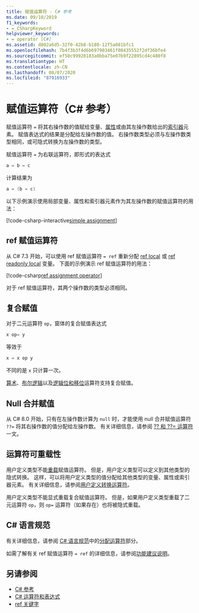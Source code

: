 ```yaml
---
title: 赋值运算符 - C# 参考
ms.date: 09/10/2019
f1_keywords:
- =_CSharpKeyword
helpviewer_keywords:
- = operator [C#]
ms.assetid: d802a6d5-32f0-42b8-b180-12f5a081bfc1
ms.openlocfilehash: 7b4f3b3f4d6b697903461f08435552f2df36bfe4
ms.sourcegitcommit: ef50c99928183a0bba75e07b9f22895cd4c480f8
ms.translationtype: HT
ms.contentlocale: zh-CN
ms.lasthandoff: 08/07/2020
ms.locfileid: "87916933"
---
```

# <a name="assignment-operators-c-reference"></a>赋值运算符（C# 参考）

赋值运算符 `=` 将其右操作数的值赋给变量、[属性](../../programming-guide/classes-and-structs/properties.md)或由其左操作数给出的[索引器](../../programming-guide/indexers/index.md)元素。 赋值表达式的结果是分配给左操作数的值。 右操作数类型必须与左操作数类型相同，或可隐式转换为左操作数的类型。

赋值运算符 `=` 为右联运算符，即形式的表达式

```csharp
a = b = c
```

计算结果为

```csharp
a = (b = c)
```

以下示例演示使用局部变量、属性和索引器元素作为其左操作数的赋值运算符的用法：

[!code-csharp-interactive[simple assignment](snippets/shared/AssignmentOperator.cs#Simple)]

## <a name="ref-assignment-operator"></a>ref 赋值运算符

从 C# 7.3 开始，可以使用 ref 赋值运算符 `= ref` 重新分配 [ref local](../keywords/ref.md#ref-locals) 或 [ref readonly local](../keywords/ref.md#ref-readonly-locals) 变量。 下面的示例演示 ref 赋值运算符的用法：

[!code-csharp[ref assignment operator](snippets/shared/AssignmentOperator.cs#RefAssignment)]

对于 ref 赋值运算符，其两个操作数的类型必须相同。

## <a name="compound-assignment"></a>复合赋值

对于二元运算符 `op`，窗体的复合赋值表达式

```csharp
x op= y
```

等效于

```csharp
x = x op y
```

不同的是 `x` 只计算一次。

[算术](arithmetic-operators.md#compound-assignment)、[布尔逻辑](boolean-logical-operators.md#compound-assignment)以及[逻辑位和移位](bitwise-and-shift-operators.md#compound-assignment)运算符支持复合赋值。

## <a name="null-coalescing-assignment"></a>Null 合并赋值

从 C# 8.0 开始，只有在左操作数计算为 `null` 时，才能使用 null 合并赋值运算符 `??=` 将其右操作数的值分配给左操作数。 有关详细信息，请参阅 [?? 和 ??= 运算符](null-coalescing-operator.md)一文。

## <a name="operator-overloadability"></a>运算符可重载性

用户定义类型不能[重载](operator-overloading.md)赋值运算符。 但是，用户定义类型可以定义到其他类型的隐式转换。 这样，可以将用户定义类型的值分配给其他类型的变量、属性或索引器元素。 有关详细信息，请参阅[用户定义转换运算符](user-defined-conversion-operators.md)。

用户定义类型不能显式重载复合赋值运算符。 但是，如果用户定义类型重载了二元运算符 `op`，则 `op=` 运算符（如果存在）也将被隐式重载。

## <a name="c-language-specification"></a>C# 语言规范

有关详细信息，请参阅 [C# 语言规范](~/_csharplang/spec/introduction.md)中的[分配运算符](~/_csharplang/spec/expressions.md#assignment-operators)部分。

如需了解有关 ref 赋值运算符 `= ref` 的详细信息，请参阅[功能建议说明](~/_csharplang/proposals/csharp-7.3/ref-local-reassignment.md)。

## <a name="see-also"></a>另请参阅

- [C# 参考](../index.md)
- [C# 运算符和表达式](index.md)
- [ref 关键字](../keywords/ref.md)
